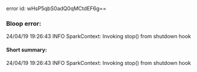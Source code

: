 error id: wHsP5qbS0adQ0qMCtdEF6g==
### Bloop error:

24/04/19 19:26:43 INFO SparkContext: Invoking stop() from shutdown hook
#### Short summary: 

24/04/19 19:26:43 INFO SparkContext: Invoking stop() from shutdown hook